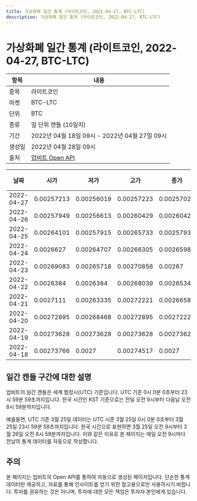 ```yaml
---
title: 가상화폐 일간 통계 (라이트코인, 2022-04-27, BTC-LTC)
description: 가상화폐 일간 통계 (라이트코인, 2022-04-27, BTC-LTC)
---
```



가상화폐 일간 통계 (라이트코인, 2022-04-27, BTC-LTC)
===

|항목|내용|
|--|--|
|종목|라이트코인|
|마켓|BTC-LTC|
|단위|BTC|
|종류|일 단위 캔들 (10일치)|
|기간|2022년 04월 18일 09시 - 2022년 04월 27일 09시|
|생성일|2022년 04월 28일 09시|
|출처|[업비트 Open API](https://docs.upbit.com)|


|날짜|시가|저가|고가|종가|비고|
|--|--|--|--|--|--|
|2022-04-27|0.00257213|0.00256019|0.00257223|0.00257022|    |
|2022-04-26|0.00257949|0.00256613|0.00260429|0.00260429|    |
|2022-04-25|0.00264101|0.00257915|0.00265733|0.00257933|    |
|2022-04-24|0.0026627|0.00264707|0.00266305|0.00265984|    |
|2022-04-23|0.00269083|0.00265718|0.00270856|0.00267|    |
|2022-04-22|0.0026384|0.0026384|0.00268039|0.0026534|    |
|2022-04-21|0.0027111|0.00263335|0.00272221|0.00266587|    |
|2022-04-20|0.00272895|0.00268468|0.00272895|0.00272221|    |
|2022-04-19|0.00273628|0.00273628|0.00273628|0.00273628|    |
|2022-04-18|0.00273766|0.0027|0.00274517|0.0027|    |


일간 캔들 구간에 대한 설명
---


업비트의 일간 캔들은 세계 협정시(UTC) 기준입니다. 
UTC 기준 0시 0분 0초부터 23시 59분 59초까지입니다. 
한국 시간인 KST 기준으로는 전일 오전 9시부터 다음날 오전 8시 59분까지입니다. 


예를들면, UTC 기준 3월 25일 데이터는 UTC 시준 3월 25일 0시 0분 0초부터 3월 25일 23시 59분 59초까지입니다. 
한국 시간으로 표현하면 3월 25일 오전 9시부터 3월 26일 오전 8시 59분까지입니다. 
이와 같은 이유로 본 페이지는 매일 오전 9시마다 전날의 통계 데이터를 자동으로 작성합니다. 


주의
---


본 페이지는 업비트의 Open API를 통하여 자동으로 생성된 페이지입니다. 
단순한 통계 데이터만 제공하고, 자료를 통해 인사이트를 얻기 위한 참고용으로만 사용하시기 바랍니다. 
투자를 권유하는 것은 아니며, 투자에 대한 모든 책임은 투자자 본인에게 있습니다. 
